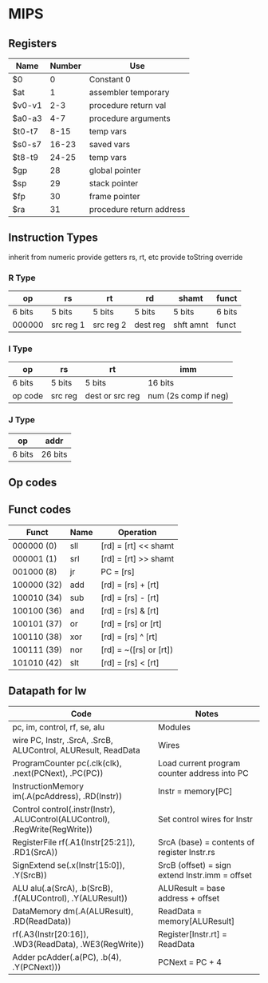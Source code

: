 # MIPS

## Registers

| Name    | Number | Use                      |
| ------- | ------ | ------------------------ |
| \$0     | 0      | Constant 0               |
| \$at    | 1      | assembler temporary      |
| \$v0-v1 | 2-3    | procedure return val     |
| \$a0-a3 | 4-7    | procedure arguments      |
| \$t0-t7 | 8-15   | temp vars                |
| \$s0-s7 | 16-23  | saved vars               |
| \$t8-t9 | 24-25  | temp vars                |
| \$gp    | 28     | global pointer           |
| \$sp    | 29     | stack pointer            |
| \$fp    | 30     | frame pointer            |
| \$ra    | 31     | procedure return address |

## Instruction Types

inherit from numeric
provide getters rs, rt, etc
provide toString override

### R Type

| op     | rs        | rt        | rd       | shamt     | funct  |
| ------ | --------- | --------- | -------- | --------- | ------ |
| 6 bits | 5 bits    | 5 bits    | 5 bits   | 5 bits    | 6 bits |
| 000000 | src reg 1 | src reg 2 | dest reg | shft amnt | funct  |

### I Type

| op      | rs      | rt              | imm                  |
| ------- | ------- | --------------- | -------------------- |
| 6 bits  | 5 bits  | 5 bits          | 16 bits              |
| op code | src reg | dest or src reg | num (2s comp if neg) |

### J Type

| op     | addr    |
| ------ | ------- |
| 6 bits | 26 bits |

## Op codes

## Funct codes

| Funct       | Name | Operation              |
| ----------- | ---- | ---------------------- |
| 000000 (0)  | sll  | [rd] = [rt] << shamt   |
| 000001 (1)  | srl  | [rd] = [rt] >> shamt   |
| 001000 (8)  | jr   | PC = [rs]              |
| 100000 (32) | add  | [rd] = [rs] + [rt]     |
| 100010 (34) | sub  | [rd] = [rs] - [rt]     |
| 100100 (36) | and  | [rd] = [rs] & [rt]     |
| 100101 (37) | or   | [rd] = [rs] or [rt]    |
| 100110 (38) | xor  | [rd] = [rs] ^ [rt]     |
| 100111 (39) | nor  | [rd] = ~([rs] or [rt]) |
| 101010 (42) | slt  | [rd] = [rs] < [rt]     |

## Datapath for lw

| Code                                                                         | Notes                                          |
| ---------------------------------------------------------------------------- | ---------------------------------------------- |
| pc, im, control, rf, se, alu                                                 | Modules                                        |
| wire PC, Instr, .SrcA, .SrcB, ALUControl, ALUResult, ReadData                | Wires                                          |
| ProgramCounter pc(.clk(clk), .next(PCNext), .PC(PC))                         | Load current program counter address into PC   |
| InstructionMemory im(.A(pcAddress), .RD(Instr))                              | Instr = memory[PC]                             |
| Control control(.instr(Instr), .ALUControl(ALUControl), .RegWrite(RegWrite)) | Set control wires for Instr                    |
| RegisterFile rf(.A1(Instr[25:21]), .RD1(SrcA))                               | SrcA (base) = contents of register Instr.rs    |
| SignExtend se(.x(Instr[15:0]), .Y(SrcB))                                     | SrcB (offset) = sign extend Instr.imm = offset |
| ALU alu(.a(SrcA), .b(SrcB), .f(ALUControl), .Y(ALUResult))                   | ALUResult = base address + offset              |
| DataMemory dm(.A(ALUResult), .RD(ReadData))                                  | ReadData = memory[ALUResult]                   |
| rf(.A3(Instr[20:16]), .WD3(ReadData), .WE3(RegWrite))                        | Register[Instr.rt] = ReadData                  |
| Adder pcAdder(.a(PC), .b(4), .Y(PCNext)))                                    | PCNext = PC + 4                                |

